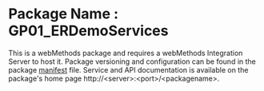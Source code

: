 # Package Name : GP01_ERDemoServices
This is a webMethods package and requires a webMethods Integration Server to host it. Package versioning and configuration can be found in the package [manifest](./GP01_ERDemoServices/manifest.v3) file. Service and API documentation is available on the package's home page http://&lt;server&gt;:&lt;port&gt;/&lt;packagename>.